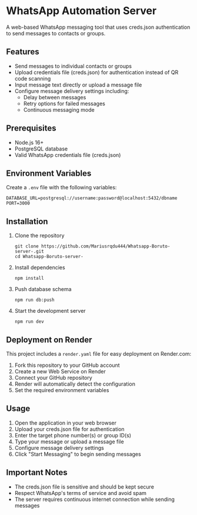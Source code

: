 # WhatsApp Automation Server

A web-based WhatsApp messaging tool that uses creds.json authentication to send messages to contacts or groups.

## Features

- Send messages to individual contacts or groups
- Upload credentials file (creds.json) for authentication instead of QR code scanning
- Input message text directly or upload a message file
- Configure message delivery settings including:
  - Delay between messages
  - Retry options for failed messages
  - Continuous messaging mode

## Prerequisites

- Node.js 16+
- PostgreSQL database
- Valid WhatsApp credentials file (creds.json)

## Environment Variables

Create a `.env` file with the following variables:

```
DATABASE_URL=postgresql://username:password@localhost:5432/dbname
PORT=3000
```

## Installation

1. Clone the repository
   ```
   git clone https://github.com/Mariusrqdu444/Whatsapp-Boruto-server-.git
   cd Whatsapp-Boruto-server-
   ```

2. Install dependencies
   ```
   npm install
   ```

3. Push database schema
   ```
   npm run db:push
   ```

4. Start the development server
   ```
   npm run dev
   ```

## Deployment on Render

This project includes a `render.yaml` file for easy deployment on Render.com:

1. Fork this repository to your GitHub account
2. Create a new Web Service on Render
3. Connect your GitHub repository
4. Render will automatically detect the configuration
5. Set the required environment variables

## Usage

1. Open the application in your web browser
2. Upload your creds.json file for authentication
3. Enter the target phone number(s) or group ID(s)
4. Type your message or upload a message file
5. Configure message delivery settings
6. Click "Start Messaging" to begin sending messages

## Important Notes

- The creds.json file is sensitive and should be kept secure
- Respect WhatsApp's terms of service and avoid spam
- The server requires continuous internet connection while sending messages